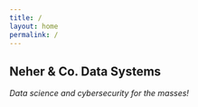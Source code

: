 ```yaml
---
title: /
layout: home
permalink: /
---
```


## Neher & Co. Data Systems
<i>Data science and cybersecurity for the masses!</i>